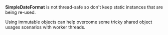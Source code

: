 **SimpleDateFormat** is not thread-safe so don't keep static instances that are being re-used.

Using immutable objects can help overcome some tricky shared object usages scenarios with worker threads.
